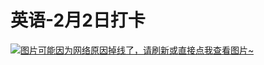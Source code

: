 # 英语-2月2日打卡

[![图片可能因为网络原因掉线了，请刷新或直接点我查看图片~](https://cdn.jsdelivr.net/gh/ylsislove/image-home/test/20210203215428.jpg)](https://cdn.jsdelivr.net/gh/ylsislove/image-home/test/20210203215428.jpg)

